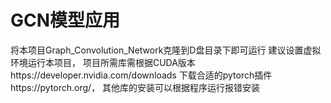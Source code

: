 # GCN模型应用
将本项目Graph_Convolution_Network克隆到D盘目录下即可运行
建议设置虚拟环境运行本项目，
项目所需库需根据CUDA版本https://developer.nvidia.com/downloads
下载合适的pytorch插件https://pytorch.org/，
其他库的安装可以根据程序运行报错安装
